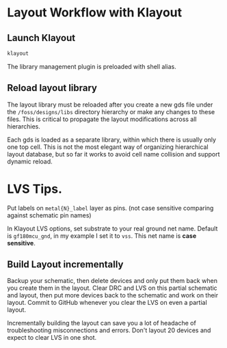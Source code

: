 # Layout Workflow with Klayout

## Launch Klayout 

```bash
klayout
```
The library management plugin is preloaded with shell alias.

## Reload layout library
The layout library must be reloaded after you create a new gds file under the `/foss/designs/libs` directory hierarchy or make any changes to these files. This is critical to propagate the layout modifications across all hierarchies.

Each gds is loaded as a separate library, within which there is usually only one top cell.
This is not the most elegant way of organizing hierarchical layout database, but so far it works to avoid cell name collision and support dynamic reload. 


# LVS Tips.
Put labels on `metal{N}_label` layer as pins. (not case sensitive comparing against schematic pin names)

In Klayout LVS options, set substrate to your real ground net name. Default is `gf180mcu_gnd`, in my example I set it to `vss`. This net name is **case sensitive**.

## Build Layout incrementally
Backup your schematic, then delete devices and only put them back when you create them in the layout.
Clear DRC and LVS on this partial schematic and layout, then put more devices back to the schematic and work on their layout. Commit to GitHub whenever you clear the LVS on even a partial layout.

Incrementally building the layout can save you a lot of headache of troubleshooting misconnections and errors.
Don't layout 20 devices and expect to clear LVS in one shot.